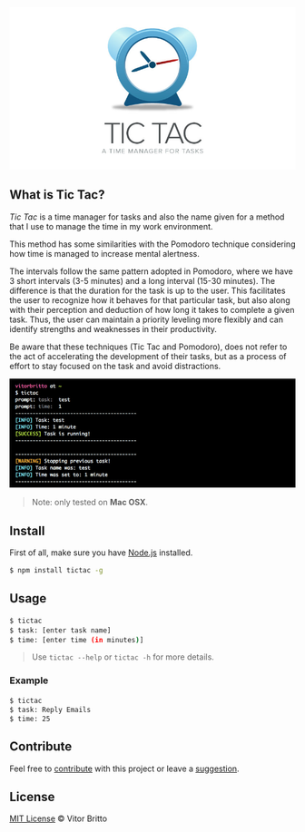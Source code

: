 ![Tic Tac Logo](src/tictac.jpg "Tic Tac")


## What is Tic Tac?

_Tic Tac_ is a time manager for tasks and also the name given for a method that I use to manage the time in my work environment.

This method has some similarities with the Pomodoro technique considering how time is managed to increase mental alertness.

The intervals follow the same pattern adopted in Pomodoro, where we have 3 short intervals (3-5 minutes) and a long interval (15-30 minutes). The difference is that the duration for the task is up to the user. This facilitates the user to recognize how it behaves for that particular task, but also along with their perception and deduction of how long it takes to complete a given task. Thus, the user can maintain a priority leveling more flexibly and can identify strengths and weaknesses in their productivity.

Be aware that these techniques (Tic Tac and Pomodoro), does not refer to the act of accelerating the development of their tasks, but as a process of effort to stay focused on the task and avoid distractions.

![Example](src/example.jpg "example")

> Note: only tested on **Mac OSX**.


## Install

First of all, make sure you have [Node.js](http://nodejs.org/) installed.

```bash
$ npm install tictac -g
```

## Usage

```bash
$ tictac
$ task: [enter task name]
$ time: [enter time (in minutes)]
```

> Use `tictac --help` or `tictac -h` for more details.

### Example

```
$ tictac
$ task: Reply Emails
$ time: 25
```

## Contribute

Feel free to [contribute](https://github.com/vitorbritto/tictac/pulls) with this project or leave a [suggestion](https://github.com/vitorbritto/tictac/issues).


## License

[MIT License](http://vitorbritto.mit-license.org/) © Vitor Britto
